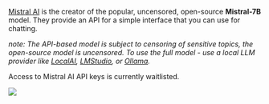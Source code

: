 [Mistral AI](https://mistral.ai/) is the creator of the popular, uncensored, open-source **Mistral-7B** model. They provide an API for a simple interface that you can use for chatting.

_note: The API-based model is subject to censoring of sensitive topics, the open-source model is uncensored. To use the full model - use a local LLM provider like _[_LocalAI_](undefined)_, _[_LMStudio_](undefined)_, or _[_Ollama_](undefined)_._

Access to Mistral AI API keys is currently waitlisted.



![](files/AmXWedbuCMsvfTYi5r2T.png)


